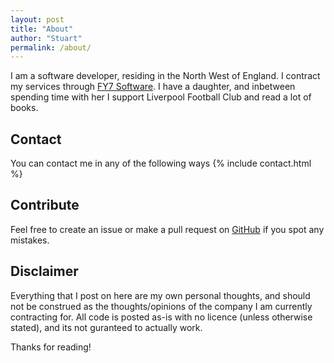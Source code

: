 ```yaml
---
layout: post
title: "About"
author: "Stuart"
permalink: /about/
---
```


I am a software developer, residing in the North West of England. I contract my services through [FY7 Software](http://www.fy7softwarelimited.co.uk). I have a daughter, and inbetween spending time with her I support Liverpool Football Club and read a lot of books.

## Contact
You can contact me in any of the following ways
{% include contact.html %}

## Contribute
Feel free to create an issue or make a pull request on [GitHub](http://github.com/sgrassie/sgrassie.github.io) if you spot any mistakes.

## Disclaimer
Everything that I post on here are my own personal thoughts, and should not be construed as the thoughts/opinions of the company I am currently contracting for. All code is posted as-is with no licence (unless otherwise stated), and its not guranteed to actually work.

Thanks for reading!

